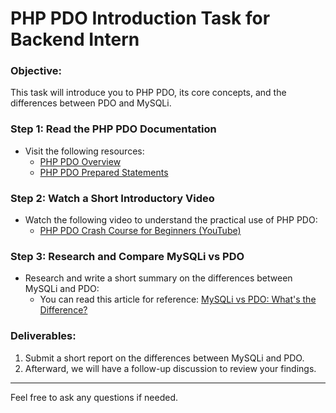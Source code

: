 # PHP PDO Introduction Task for Backend Intern

### Objective:
This task will introduce you to PHP PDO, its core concepts, and the differences between PDO and MySQLi.

### Step 1: Read the PHP PDO Documentation
- Visit the following resources:
  - [PHP PDO Overview](https://www.php.net/manual/en/book.pdo.php)
  - [PHP PDO Prepared Statements](https://www.php.net/manual/en/pdo.prepared-statements.php)
  
### Step 2: Watch a Short Introductory Video
- Watch the following video to understand the practical use of PHP PDO:
  - [PHP PDO Crash Course for Beginners (YouTube)](https://www.youtube.com/watch?v=VVn9OG9nfH0)

### Step 3: Research and Compare MySQLi vs PDO
- Research and write a short summary on the differences between MySQLi and PDO:
  - You can read this article for reference: [MySQLi vs PDO: What's the Difference?](https://phpdelusions.net/pdo/mysql_vs_mysqli)

### Deliverables:
1. Submit a short report on the differences between MySQLi and PDO.
2. Afterward, we will have a follow-up discussion to review your findings.

---

Feel free to ask any questions if needed.
